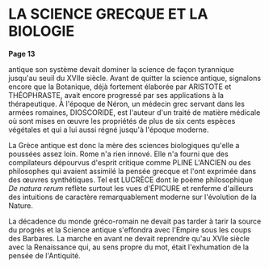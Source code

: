 # LA SCIENCE GRECQUE ET LA BIOLOGIE
**Page 13**

antique son système devait dominer la science de façon tyrannique jusqu'au seuil du XVIIe siècle. Avant de quitter la science antique, signalons encore que la Botanique, déjà fortement élaborée par ARISTOTE et THÉOPHRASTE, avait encore progressé par ses applications à la thérapeutique. À l'époque de Néron, un médecin grec servant dans les armées romaines, DIOSCORIDE, est l'auteur d'un traité de matière médicale où sont mises en œuvre les propriétés de plus de six cents espèces végétales et qui a lui aussi régné jusqu'à l'époque moderne.

La Grèce antique est donc la mère des sciences biologiques qu'elle a poussées assez loin. Rome n'a rien innové. Elle n'a fourni que des compilateurs dépourvus d'esprit critique comme PLINE L'ANCIEN ou des philosophes qui avaient assimilé la pensée grecque et l'ont exprimée dans des œuvres synthétiques. Tel est LUCRÈCE dont le poème philosophique *De natura rerum* reflète surtout les vues d'ÉPICURE et renferme d'ailleurs des intuitions de caractère remarquablement moderne sur l'évolution de la Nature.

La décadence du monde gréco-romain ne devait pas tarder à tarir la source du progrès et la Science antique s'effondra avec l'Empire sous les coups des Barbares. La marche en avant ne devait reprendre qu'au XVIe siècle avec la Renaissance qui, au sens propre du mot, était l'exhumation de la pensée de l'Antiquité.